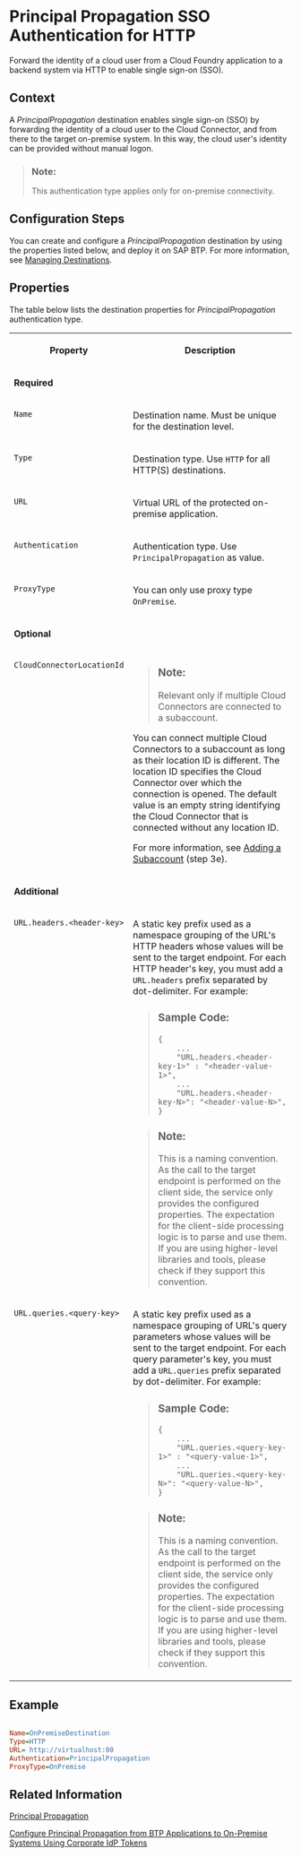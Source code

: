 <!-- loio73194cc419894433994c5f0444b4c6a1 -->

# Principal Propagation SSO Authentication for HTTP

Forward the identity of a cloud user from a Cloud Foundry application to a backend system via HTTP to enable single sign-on \(SSO\).



## Context

A *PrincipalPropagation* destination enables single sign-on \(SSO\) by forwarding the identity of a cloud user to the Cloud Connector, and from there to the target on-premise system. In this way, the cloud user's identity can be provided without manual logon.

> ### Note:  
> This authentication type applies only for on-premise connectivity.



## Configuration Steps

You can create and configure a *PrincipalPropagation* destination by using the properties listed below, and deploy it on SAP BTP. For more information, see [Managing Destinations](managing-destinations-84e45e0.md).



## Properties

The table below lists the destination properties for *PrincipalPropagation* authentication type.


<table>
<tr>
<th valign="top">

Property

</th>
<th valign="top">

Description

</th>
</tr>
<tr>
<td valign="top" colspan="2">

**Required**

</td>
</tr>
<tr>
<td valign="top">

`Name`

</td>
<td valign="top">

Destination name. Must be unique for the destination level.

</td>
</tr>
<tr>
<td valign="top">

`Type`

</td>
<td valign="top">

Destination type. Use `HTTP` for all HTTP\(S\) destinations.

</td>
</tr>
<tr>
<td valign="top">

`URL`

</td>
<td valign="top">

Virtual URL of the protected on-premise application.

</td>
</tr>
<tr>
<td valign="top">

`Authentication`

</td>
<td valign="top">

Authentication type. Use `PrincipalPropagation` as value.

</td>
</tr>
<tr>
<td valign="top">

`ProxyType`

</td>
<td valign="top">

You can only use proxy type `OnPremise`.

</td>
</tr>
<tr>
<td valign="top">

**Optional**

</td>
<td valign="top">

 

</td>
</tr>
<tr>
<td valign="top">

`CloudConnectorLocationId`

</td>
<td valign="top">

> ### Note:  
> Relevant only if multiple Cloud Connectors are connected to a subaccount.

You can connect multiple Cloud Connectors to a subaccount as long as their location ID is different. The location ID specifies the Cloud Connector over which the connection is opened. The default value is an empty string identifying the Cloud Connector that is connected without any location ID.

For more information, see [Adding a Subaccount](adding-and-managing-subaccounts-f16df12.md#loiof16df12fab9f4fe1b8a4122f0fd54b6e__add) \(step 3e\).

</td>
</tr>
<tr>
<td valign="top" colspan="2">

**Additional**

</td>
</tr>
<tr>
<td valign="top">

`URL.headers.<header-key>`

</td>
<td valign="top">

A static key prefix used as a namespace grouping of the URL's HTTP headers whose values will be sent to the target endpoint. For each HTTP header's key, you must add a `URL.headers` prefix separated by dot-delimiter. For example:

> ### Sample Code:  
> ```
> {
>     ...
>     "URL.headers.<header-key-1>" : "<header-value-1>",
>     ...
>     "URL.headers.<header-key-N>": "<header-value-N>",
> }
> ```

> ### Note:  
> This is a naming convention. As the call to the target endpoint is performed on the client side, the service only provides the configured properties. The expectation for the client-side processing logic is to parse and use them. If you are using higher-level libraries and tools, please check if they support this convention.



</td>
</tr>
<tr>
<td valign="top">

`URL.queries.<query-key>`

</td>
<td valign="top">

A static key prefix used as a namespace grouping of URL's query parameters whose values will be sent to the target endpoint. For each query parameter's key, you must add a `URL.queries` prefix separated by dot-delimiter. For example:

> ### Sample Code:  
> ```
> {
>     ...
>     "URL.queries.<query-key-1>" : "<query-value-1>",
>     ...
>     "URL.queries.<query-key-N>": "<query-value-N>",
> }
> ```

> ### Note:  
> This is a naming convention. As the call to the target endpoint is performed on the client side, the service only provides the configured properties. The expectation for the client-side processing logic is to parse and use them. If you are using higher-level libraries and tools, please check if they support this convention.



</td>
</tr>
</table>



## Example

```ini

Name=OnPremiseDestination
Type=HTTP 
URL= http://virtualhost:80
Authentication=PrincipalPropagation
ProxyType=OnPremise

```





<a name="loio73194cc419894433994c5f0444b4c6a1__section_qyz_rlz_3gc"/>

## Related Information

[Principal Propagation](principal-propagation-e2cbb48.md)

[Configure Principal Propagation from BTP Applications to On-Premise Systems Using Corporate IdP Tokens](https://help.sap.com/docs/btp/sap-business-technology-platform/configure-principal-propagation-from-btp-applications-to-on-premise-systems-using-corporate-idp-tokens?version=Cloud)

